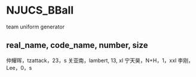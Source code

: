 # NJUCS_BBall
team uniform generator

## real_name, code_name, number, size
仲耀晖，tzattack，23，s
关亚南，lambert, 13, xl
宁天昊，N+H，1，xxl
李刚，Lee，0，s
